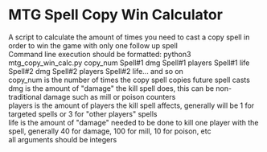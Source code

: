 # MTG Spell Copy Win Calculator  
A script to calculate the amount of times you need to cast a copy spell in order to win the game with only one follow up spell  
Command line execution should be formatted: python3 mtg_copy_win_calc.py copy_num Spell#1 dmg Spell#1 players Spell#1 life Spell#2 dmg Spell#2 players Spell#2 life... and so on  
copy_num is the number of times the copy spell copies future spell casts  
dmg is the amount of "damage" the kill spell does, this can be non-traditional damage such as mill or poison counters  
players is the amount of players the kill spell affects, generally will be 1 for targeted spells or 3 for "other players" spells  
life is the amount of "damage" needed to be done to kill one player with the spell, generally 40 for damage, 100 for mill, 10 for poison, etc  
all arguments should be integers  
